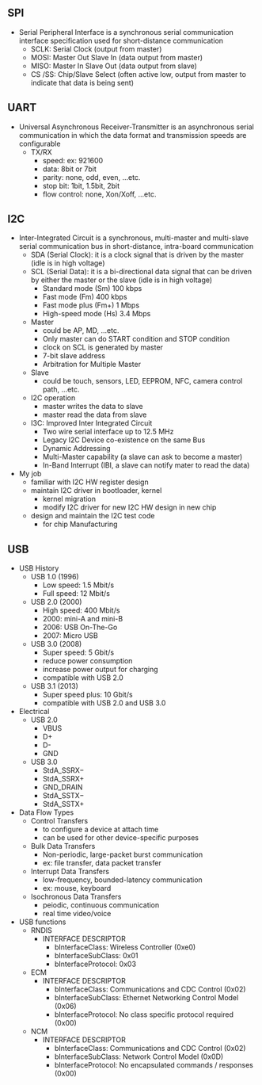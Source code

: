 ## SPI
- Serial Peripheral Interface is a synchronous serial communication interface specification used for short-distance communication
  - SCLK: Serial Clock (output from master)
  - MOSI: Master Out Slave In (data output from master)
  - MISO: Master In Slave Out (data output from slave)
  - CS /SS: Chip/Slave Select (often active low, output from master to indicate that data is being sent)

## UART
- Universal Asynchronous Receiver-Transmitter is an asynchronous serial communication in which the data format and transmission speeds are configurable
  - TX/RX
    - speed: ex: 921600
    - data: 8bit or 7bit
    - parity: none, odd, even, ...etc.
    - stop bit: 1bit, 1.5bit, 2bit
    - flow control: none, Xon/Xoff, ...etc.

## I2C
- Inter-Integrated Circuit is a synchronous, multi-master and multi-slave serial communication bus in short-distance, intra-board communication
  - SDA (Serial Clock): it is a clock signal that is driven by the master (idle is in high voltage)
  - SCL (Serial Data): it is a bi-directional data signal that can be driven by either the master or the slave (idle is in high voltage)
    - Standard mode (Sm) 100 kbps
    - Fast mode (Fm) 400 kbps
    - Fast mode plus (Fm+) 1 Mbps
    - High-speed mode (Hs) 3.4 Mbps
  - Master
    - could be AP, MD, ...etc.
    - Only master can do START condition and STOP condition
    - clock on SCL is generated by master
    - 7-bit slave address
    - Arbitration for Multiple Master
  - Slave
    - could be touch, sensors, LED, EEPROM, NFC, camera control path, ...etc.
  - I2C operation
    - master writes the data to slave
    - master read the data from slave
  - I3C: Improved Inter Integrated Circuit
    - Two wire serial interface up to 12.5 MHz 
    - Legacy I2C Device co-existence on the same Bus
    - Dynamic Addressing
    - Multi-Master capability (a slave can ask to become a master)
    - In-Band Interrupt (IBI, a slave can notify mater to read the data)
- My job
  - familiar with I2C HW register design
  - maintain I2C driver in bootloader, kernel
    - kernel migration
    - modify I2C driver for new I2C HW design in new chip
  - design and maintain the I2C test code
    - for chip Manufacturing

## USB
- USB History
  - USB 1.0 (1996)
    - Low speed: 1.5 Mbit/s
    - Full speed: 12 Mbit/s
  - USB 2.0 (2000)
    - High speed: 400 Mbit/s
    - 2000: mini-A and mini-B
    - 2006: USB On-The-Go
    - 2007: Micro USB
  - USB 3.0 (2008)
    - Super speed: 5 Gbit/s
    - reduce power consumption
    - increase power output for charging
    - compatible with USB 2.0
  - USB 3.1 (2013)
    - Super speed plus: 10 Gbit/s
    - compatible with USB 2.0 and USB 3.0
- Electrical
  - USB 2.0
    - VBUS
    - D+
    - D-
    - GND
  - USB 3.0
    - StdA_SSRX−
    - StdA_SSRX+
    - GND_DRAIN
    - StdA_SSTX−
    - StdA_SSTX+
- Data Flow Types
  - Control Transfers
    - to configure a device at attach time
    - can be used for other device-specific purposes
  - Bulk Data Transfers
    - Non-periodic, large-packet burst communication
    - ex: file transfer, data packet transfer
  - Interrupt Data Transfers
    - low-frequency, bounded-latency communication
    - ex: mouse, keyboard
  - Isochronous Data Transfers
    - peiodic, continuous communication
    - real time video/voice
- USB functions
  - RNDIS
    - INTERFACE DESCRIPTOR
      - bInterfaceClass: Wireless Controller (0xe0)
      - bInterfaceSubClass: 0x01
      - bInterfaceProtocol: 0x03
  - ECM
    - INTERFACE DESCRIPTOR
      - bInterfaceClass: Communications and CDC Control (0x02)
      - bInterfaceSubClass: Ethernet Networking Control Model (0x06)
      - bInterfaceProtocol: No class specific protocol required (0x00)
  - NCM
    - INTERFACE DESCRIPTOR
      - bInterfaceClass: Communications and CDC Control (0x02)
      - bInterfaceSubClass: Network Control Model (0x0D)
      - bInterfaceProtocol: No encapsulated commands / responses (0x00)
